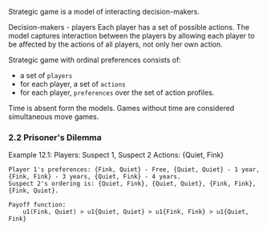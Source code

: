 Strategic game is a model of interacting decision-makers.

Decision-makers - players
Each player has a set of possible actions.
The model captures interaction between the players by allowing each player to be affected by the actions of all players, not only her own action.

Strategic game with ordinal preferences consists of:
- a set of `players`
- for each player, a set of `actions`
- for each player, `preferences` over the set of action profiles.

Time is absent form the models.
Games without time are considered simultaneous move games.


### 2.2 Prisoner's Dilemma

Example 12.1:
	Players: Suspect 1, Suspect 2
	Actions: {Quiet, Fink}

	Player 1's preferences: {Fink, Quiet} - Free, {Quiet, Quiet} - 1 year, {Fink, Fink} - 3 years, {Quiet, Fink} - 4 years.
	Suspect 2's ordering is: {Quiet, Fink}, {Quiet, Quiet}, {Fink, Fink}, {Fink, Quiet}.

	Payoff function:
		u1(Fink, Quiet) > u1{Quiet, Quiet} > u1{Fink, Fink} > u1{Quiet, Fink}